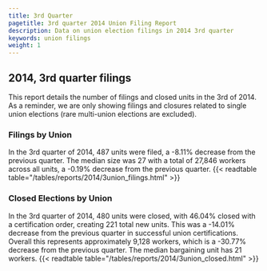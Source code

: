```yaml
---
title: 3rd Quarter 
pagetitle: 3rd quarter 2014 Union Filing Report
description: Data on union election filings in 2014 3rd quarter 
keywords: union filings
weight: 1
---
```


## 2014, 3rd quarter filings

This report details the number of filings and closed units in the 3rd of 2014. As a reminder, we are only showing filings and closures related to single union elections (rare multi-union elections are excluded).

### Filings by Union
In the 3rd quarter of 2014, 487 units were filed, a -8.11% decrease from the previous quarter. The median size was 27 with a total of 27,846 workers across all units, a -0.19% decrease from the previous quarter.
{{< readtable table="/tables/reports/2014/3union_filings.html" >}}

### Closed Elections by Union
In the 3rd quarter of 2014, 480 units were closed, with 46.04% closed with a certification order, creating 221 total new units. This was a -14.01% decrease from the previous quarter in successful union certifications. Overall this represents approximately 9,128 workers, which is a -30.77% decrease from the previous quarter. The median bargaining unit has 21 workers.
{{< readtable table="/tables/reports/2014/3union_closed.html" >}}
